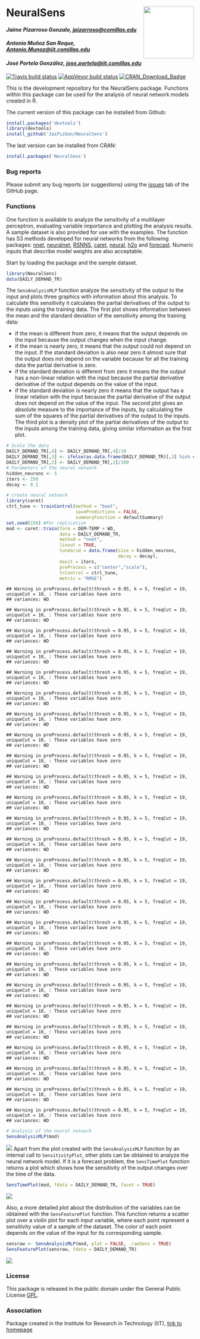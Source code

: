 # NeuralSens <img src="man/logo/NeuralSens.PNG" width="135px" height="140px" align="right" style="padding-left:10px;background-color:white;" />

#### *Jaime Pizarroso Gonzalo, jpizarroso@comillas.edu*
#### *Antonio Muñoz San Roque, Antonio.Munoz@iit.comillas.edu*
#### *José Portela González, jose.portela@iit.comillas.edu*
<!-- badges: start -->
[![Travis build status](https://travis-ci.org/JaiPizGon/NeuralSens.svg?branch=master)](https://travis-ci.org/JaiPizGon/NeuralSens)
[![AppVeyor build status](https://ci.appveyor.com/api/projects/status/github/JaiPizGon/NeuralSens?branch=master&svg=true)](https://ci.appveyor.com/project/JaiPizGon/NeuralSens)
[![CRAN_Download_Badge](https://cranlogs.r-pkg.org/badges/grand-total/NeuralSens)](https://cranlogs.r-pkg.org/badges/grand-total/NeuralSens)
<!-- badges: end -->


This is the development repository for the NeuralSens package.  Functions within this package can be used for the analysis of neural network models created in R. 

The current version of this package can be installed from Github:


```r
install.packages('devtools')
library(devtools)
install_github('JaiPizGon/NeuralSens')
```

The last version can be installed from CRAN:


```r
install.packages('NeuralSens')
```

### Bug reports

Please submit any bug reports (or suggestions) using the [issues](https://github.com/JaiPizGon/NeuralSens/issues) tab of the GitHub page.

### Functions


One function is available to analyze the sensitivity of a multilayer perceptron, 
evaluating variable importance and plotting the analysis results. A sample dataset is also provided for use with the examples. The function has S3 methods developed for neural networks from the following packages: [nnet](https://cran.r-project.org/package=nnet), [neuralnet](https://cran.r-project.org/package=neuralnet), [RSNNS](https://cran.r-project.org/package=RSNNS), [caret](https://cran.r-project.org/package=caret),
[neural](https://cran.r-project.org/package=neural),
[h2o](https://cran.r-project.org/package=h2o) and [forecast](https://cran.r-project.org/package=forecast).  Numeric inputs that describe model weights are also acceptable. 
 
Start by loading the package and the sample dataset.



```r
library(NeuralSens)
data(DAILY_DEMAND_TR)
```

The `SensAnalysisMLP` function analyze the sensitivity of the output to the input and  plots three graphics with information about this analysis. To calculate this sensitivity it calculates the partial derivatives of the output to the inputs using the training data. 
The first plot shows information between the mean and the standard deviation of the sensitivity among the training data:
- if the mean is different from zero, it means that the output depends on the input because the output changes when the input change.
- if the mean is nearly zero, it means that the output could not depend on the input. If the standard deviation is also near zero it almost sure that the output does not depend on the variable because for all the training data the partial derivative is zero.
- if the standard deviation is different from zero it means the the output has a non-linear relation with the input because the partial derivative derivative of the output depends on the value of the input.
- if the standard deviation is nearly zero it means that the output has a linear relation with the input because the partial derivative of the output does not depend on the value of the input.
The second plot gives an absolute measure to the importance of the inputs, by calculating the sum of the squares of the partial derivatives of the output to the inputs.
The third plot is a density plot of the partial derivatives of the output to the inputs among the training data, giving similar information as the first plot.



```r
# Scale the data
DAILY_DEMAND_TR[,4] <- DAILY_DEMAND_TR[,4]/10
DAILY_DEMAND_TR[,3] <- ifelse(as.data.frame(DAILY_DEMAND_TR)[,3] %in% c("SUN","SAT"), 0, 1)
DAILY_DEMAND_TR[,2] <- DAILY_DEMAND_TR[,2]/100
# Parameters of the neural network
hidden_neurons <- 5
iters <- 250
decay <- 0.1

# create neural network
library(caret)
ctrl_tune <- trainControl(method = "boot",
                          savePredictions = FALSE,
                          summaryFunction = defaultSummary)
set.seed(150) #For replication
mod <- caret::train(form = DEM~TEMP + WD,
                    data = DAILY_DEMAND_TR,
                    method = "nnet",
                    linout = TRUE,
                    tuneGrid = data.frame(size = hidden_neurons,
                                          decay = decay),
                    maxit = iters,
                    preProcess = c("center","scale"),
                    trControl = ctrl_tune,
                    metric = "RMSE")
```

```
## Warning in preProcess.default(thresh = 0.95, k = 5, freqCut = 19, uniqueCut = 10, : These variables have zero
## variances: WD
```

```
## Warning in preProcess.default(thresh = 0.95, k = 5, freqCut = 19, uniqueCut = 10, : These variables have zero
## variances: WD
```

```
## Warning in preProcess.default(thresh = 0.95, k = 5, freqCut = 19, uniqueCut = 10, : These variables have zero
## variances: WD
```

```
## Warning in preProcess.default(thresh = 0.95, k = 5, freqCut = 19, uniqueCut = 10, : These variables have zero
## variances: WD
```

```
## Warning in preProcess.default(thresh = 0.95, k = 5, freqCut = 19, uniqueCut = 10, : These variables have zero
## variances: WD
```

```
## Warning in preProcess.default(thresh = 0.95, k = 5, freqCut = 19, uniqueCut = 10, : These variables have zero
## variances: WD
```

```
## Warning in preProcess.default(thresh = 0.95, k = 5, freqCut = 19, uniqueCut = 10, : These variables have zero
## variances: WD
```

```
## Warning in preProcess.default(thresh = 0.95, k = 5, freqCut = 19, uniqueCut = 10, : These variables have zero
## variances: WD
```

```
## Warning in preProcess.default(thresh = 0.95, k = 5, freqCut = 19, uniqueCut = 10, : These variables have zero
## variances: WD
```

```
## Warning in preProcess.default(thresh = 0.95, k = 5, freqCut = 19, uniqueCut = 10, : These variables have zero
## variances: WD
```

```
## Warning in preProcess.default(thresh = 0.95, k = 5, freqCut = 19, uniqueCut = 10, : These variables have zero
## variances: WD
```

```
## Warning in preProcess.default(thresh = 0.95, k = 5, freqCut = 19, uniqueCut = 10, : These variables have zero
## variances: WD
```

```
## Warning in preProcess.default(thresh = 0.95, k = 5, freqCut = 19, uniqueCut = 10, : These variables have zero
## variances: WD
```

```
## Warning in preProcess.default(thresh = 0.95, k = 5, freqCut = 19, uniqueCut = 10, : These variables have zero
## variances: WD
```

```
## Warning in preProcess.default(thresh = 0.95, k = 5, freqCut = 19, uniqueCut = 10, : These variables have zero
## variances: WD
```

```
## Warning in preProcess.default(thresh = 0.95, k = 5, freqCut = 19, uniqueCut = 10, : These variables have zero
## variances: WD
```

```
## Warning in preProcess.default(thresh = 0.95, k = 5, freqCut = 19, uniqueCut = 10, : These variables have zero
## variances: WD
```

```
## Warning in preProcess.default(thresh = 0.95, k = 5, freqCut = 19, uniqueCut = 10, : These variables have zero
## variances: WD
```

```
## Warning in preProcess.default(thresh = 0.95, k = 5, freqCut = 19, uniqueCut = 10, : These variables have zero
## variances: WD
```

```
## Warning in preProcess.default(thresh = 0.95, k = 5, freqCut = 19, uniqueCut = 10, : These variables have zero
## variances: WD
```

```
## Warning in preProcess.default(thresh = 0.95, k = 5, freqCut = 19, uniqueCut = 10, : These variables have zero
## variances: WD
```

```
## Warning in preProcess.default(thresh = 0.95, k = 5, freqCut = 19, uniqueCut = 10, : These variables have zero
## variances: WD
```

```
## Warning in preProcess.default(thresh = 0.95, k = 5, freqCut = 19, uniqueCut = 10, : These variables have zero
## variances: WD
```

```
## Warning in preProcess.default(thresh = 0.95, k = 5, freqCut = 19, uniqueCut = 10, : These variables have zero
## variances: WD
```

```
## Warning in preProcess.default(thresh = 0.95, k = 5, freqCut = 19, uniqueCut = 10, : These variables have zero
## variances: WD
```

```
## Warning in preProcess.default(thresh = 0.95, k = 5, freqCut = 19, uniqueCut = 10, : These variables have zero
## variances: WD
```

```r
# Analysis of the neural network
SensAnalysisMLP(mod)
```

![](README_files/figure-html/unnamed-chunk-5-1.png)<!-- -->
Apart from the plot created with the `SensAnalysisMLP` function by an internal call
to `SensitivityPlot`, other plots can be obtained to analyze the neural network model.
If it is a forecast problem, the `SensTimePlot` function returns a plot which shows
how the sensitivity of the output changes over the time of the data. 



```r
SensTimePlot(mod, fdata = DAILY_DEMAND_TR, facet = TRUE)
```

![](README_files/figure-html/unnamed-chunk-6-1.png)<!-- -->

Also, a more detailed plot about the distribution of the variables can be obtained with
the `SensFeaturePlot` function. This function returns a scatter plot over a violin plot 
for each input variable, where each point represent a sensitivity value of a sample of the
dataset. The color of each point depends on the value of the input for its corresponding sample.


```r
sensraw <- SensAnalysisMLP(mod, plot = FALSE, .rawSens = TRUE)
SensFeaturePlot(sensraw, fdata = DAILY_DEMAND_TR)
```

![](README_files/figure-html/unnamed-chunk-7-1.png)<!-- -->

### License

This package is released in the public domain under the General Public License [GPL](https://www.gnu.org/licenses/gpl-3.0.en.html). 

### Association
Package created in the Institute for Research in Technology (IIT), [link to homepage](https://www.iit.comillas.edu/index.php.en) 
